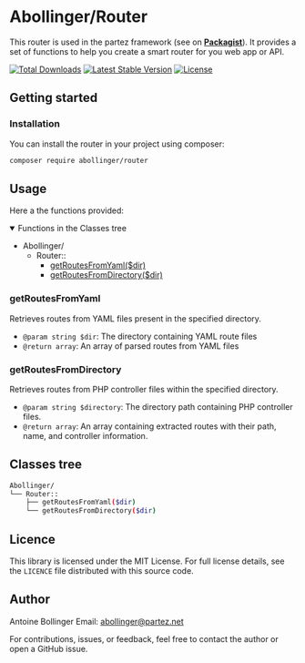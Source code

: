 # Abollinger/Router

This router is used in the partez framework (see on **[Packagist](https://packagist.org/packages/abollinger/partez)**). It provides a set of functions to help you create a smart router for you web app or API.

[![Total Downloads](https://img.shields.io/packagist/dt/abollinger/router)](https://packagist.org/packages/abollinger/router)
[![Latest Stable Version](https://img.shields.io/packagist/v/abollinger/router)](https://packagist.org/packages/abollinger/router)
[![License](https://img.shields.io/packagist/l/abollinger/router)](https://packagist.org/packages/abollinger/router)


## Getting started

### Installation

You can install the router in your project using composer:

```bash
composer require abollinger/router
```


## Usage 

Here a the functions provided:

<details open="open">
    <summary>Functions in the Classes tree</summary>
    <ul>
        <li>Abollinger/
            <ul>
                <li>Router::
                    <ul>
                        <li><a href="#getRoutesFromYaml">getRoutesFromYaml($dir)</a></li>
                        <li><a href="#getRoutesFromDirectory">getRoutesFromDirectory($dir)</a></li>
                    </ul>
                </li>
            </ul>
        </li>
    </ul>    
</details>

### getRoutesFromYaml

Retrieves routes from YAML files present in the specified directory.
* ```@param string $dir```: The directory containing YAML route files
* ```@return array```: An array of parsed routes from YAML files

### getRoutesFromDirectory

Retrieves routes from PHP controller files within the specified directory.
* ```@param string $directory```: The directory path containing PHP controller files.
* ```@return array```: An array containing extracted routes with their path, name, and controller information.


## Classes tree

```bash
Abollinger/
└── Router::
    ├── getRoutesFromYaml($dir)
    └── getRoutesFromDirectory($dir)
```


## Licence 

This library is licensed under the MIT License. For full license details, see the `LICENCE` file distributed with this source code.


## Author

Antoine Bollinger
Email: abollinger@partez.net

For contributions, issues, or feedback, feel free to contact the author or open a GitHub issue.